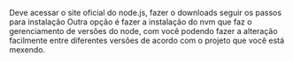 Deve acessar o site oficial do node.js, fazer o downloads seguir os passos para instalação
Outra opção é fazer a instalação do nvm que faz o gerenciamento de versões do node, com você podendo fazer a alteração facilmente entre diferentes versões de acordo com o projeto que você está mexendo.